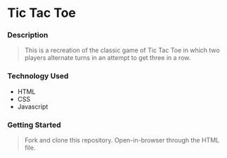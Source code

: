 # Tic Tac Toe

### Description
> This is a recreation of the classic game of Tic Tac Toe in which two players alternate turns in an attempt to get three in a row.

### Technology Used
- HTML
- CSS
- Javascript

### Getting Started
> Fork and clone this repository. Open-in-browser through the HTML file.